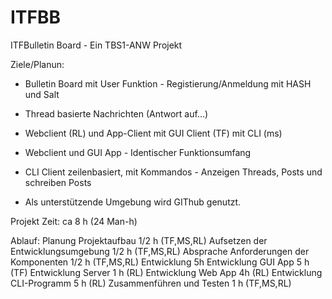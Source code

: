 # ITFBB
ITFBulletin Board - Ein TBS1-ANW Projekt

Ziele/Planun:

- Bulletin Board mit User Funktion - Registierung/Anmeldung mit HASH und Salt

- Thread basierte Nachrichten (Antwort auf...)

- Webclient (RL) und App-Client mit GUI Client (TF) mit CLI (ms)

- Webclient und GUI App - Identischer Funktionsumfang

- CLI Client zeilenbasiert, mit Kommandos - Anzeigen Threads, Posts und schreiben Posts

- Als unterstützende Umgebung wird GIThub genutzt.

Projekt Zeit: ca 8 h (24 Man-h)
 
Ablauf:
Planung Projektaufbau 1/2 h (TF,MS,RL)
Aufsetzen der Entwicklungsumgebung 1/2 h (TF,MS,RL)
Absprache Anforderungen der Komponenten 1/2 h (TF,MS,RL)
Entwicklung 5h
  Entwicklung GUI App 5 h (TF)
  Entwicklung Server 1 h (RL)
  Entwicklung Web App 4h (RL)
  Entwicklung CLI-Programm 5 h (RL)
Zusammenführen und Testen 1 h (TF,MS,RL)
